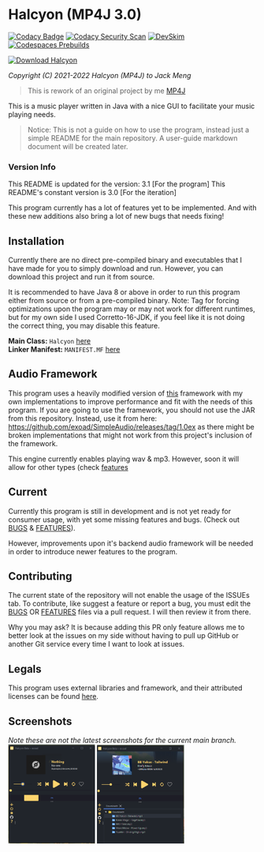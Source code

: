 # Halcyon (MP4J 3.0)

[![Codacy Badge](https://app.codacy.com/project/badge/Grade/09115c9807c64bfbb92e6bc4bc71c48b)](https://www.codacy.com/gh/exoad/halcyon/dashboard?utm_source=github.com&amp;utm_medium=referral&amp;utm_content=exoad/halcyon&amp;utm_campaign=Badge_Grade) [![Codacy Security Scan](https://github.com/exoad/halcyon/actions/workflows/codacy.yml/badge.svg)](https://github.com/exoad/halcyon/actions/workflows/codacy.yml) [![DevSkim](https://github.com/exoad/halcyon/actions/workflows/devskim.yml/badge.svg)](https://github.com/exoad/halcyon/actions/workflows/devskim.yml) [![Codespaces Prebuilds](https://github.com/exoad/halcyon/actions/workflows/codespaces/create_codespaces_prebuilds/badge.svg)](https://github.com/exoad/halcyon/actions/workflows/codespaces/create_codespaces_prebuilds)

[![Download Halcyon](https://a.fsdn.com/con/app/sf-download-button)](https://sourceforge.net/projects/halcyon4j/files/latest/download)

*Copyright (C) 2021-2022 Halcyon (MP4J) to Jack Meng*

> This is rework of an original project by me [MP4J](https://github.com/Exoad4JVM/mp4j)

This is a music player written in Java with a nice GUI to facilitate your music
playing needs.

> Notice: This is not a guide on how to use the program, instead just a simple README for the main repository. A user-guide markdown document will be created later.

### Version Info
This README is updated for the version: 3.1 [For the program]
This README's constant version is 3.0 [For the iteration]

This program currently has a lot of features yet to be implemented. And with these new additions also bring a lot of new bugs that needs
fixing!

## Installation

Currently there are no direct pre-compiled binary and executables that I have made
for you to simply download and run. However, you can download this project and run it from source.

It is recommended to have Java 8 or above in order to run this program either from source or 
from a pre-compiled binary. Note: Tag for forcing optimizations upon the program may or may not work for
different runtimes, but for my own side I used Corretto-16-JDK, if you feel like it is not doing the correct thing, you may disable this feature.

**Main Class:** `Halcyon` [here](src/com/jackmeng/halcyon/Halcyon.java)<br>
**Linker Manifest:** `MANIFEST.MF` [here](src/META-INF/MANIFEST.MF)

## Audio Framework

This program uses a heavily modified version of [this](https://github.com/RalleYTN/SimpleAudio) framework with my own
implementations to improve performance and fit with the needs of this program. If you are going to use the framework,
you should not use the JAR from this repository. Instead, use it from here: https://github.com/exoad/SimpleAudio/releases/tag/1.0ex as there might be broken implementations that might not work from this project's inclusion of the framework.

This engine currently enables playing wav & mp3. However, soon it will allow for other types (check [features](./docs/FEATURES.txt/)

## Current

Currently this program is still in development and is not yet ready for consumer usage,
with yet some missing features and bugs. (Check out [BUGS](docs/BUGS.txt) & [FEATURES](docs/FEATURES.txt)).

However, improvements upon it's backend audio framework will be needed in order to introduce newer features to the program.

## Contributing

The current state of the repository will not enable the usage of the ISSUEs tab. To contribute, like suggest a feature or report a bug, you must edit the [BUGS](docs/BUGS.txt) OR [FEATURES](docs/FEATURES.txt) files via a pull request. I will then review it from there.

Why you may ask? It is because adding this PR only feature allows me to better look at the issues on my side without having to pull up GitHub or another
Git service every time I want to look at issues.

## Legals

This program uses external libraries and framework, and their attributed licenses
can be found [here](LICENSE.txt).

## Screenshots
*Note these are not the latest screenshots for the current main branch.*<br>
<img src="docs/unknown.png" alt="sc1" width="35%" height="35%" />
<img src="docs/unknown2.png" alt="sc2" width="35%" height="35%" />
